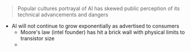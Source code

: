 > Popular cultures portrayal of AI has skewed public perception of its technical advancements and dangers

- AI will not continue to grow exponentially as advertised to consumers
	- Moore's law (intel founder) has hit a brick wall with physical limits to transistor size
	- 